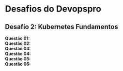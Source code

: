 # Desafios do Devopspro

## Desafio 2: Kubernetes Fundamentos
**Questão 01:**<br>
**Questão 02:** <br>
**Questão 03:** <br>
**Questão 04:** <br>
**Questão 05:** <br>
**Questão 06:** <br>

